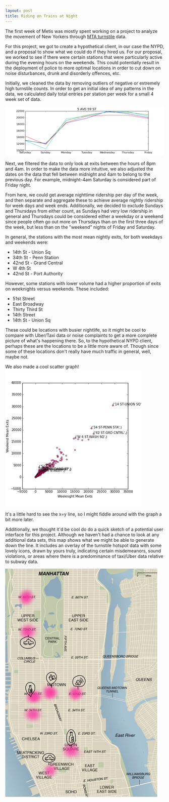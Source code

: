 ```yaml
---
layout: post
title: Riding on Trains at Night
---
```


The first week of Metis was mostly spent working on a project to analyze the movement of New Yorkers through [MTA turnstile](http://web.mta.info/developers/turnstile.html) data. 

For this project, we got to create a hypothetical client, in our case the NYPD, and a proposal to show what we could do if they hired us. For our proposal, we worked to see if there were certain stations that were particularly active during the evening hours on the weekends. This could potentially result in the deployment of police to more optimal locations in order to cut down on noise disturbances, drunk and disorderly offences, etc.

Initially, we cleaned the data by removing outliers of negative or extremely high turnstile counts. In order to get an initial idea of any patterns in the data, we calculated daily total entries per station per week for a small 4 week set of data. 

![5th st graph](../images/5-ave-59-st.png "4 week 5th ave-59th st")

Next, we filtered the data to only look at exits between the hours of 8pm and 4am. In order to make the data more intuitive, we also adjusted the dates on the data that fell between midnight and 4am to belong to the previous day. For example, midnight-4am Saturday is considered part of Friday night. 

From here, we could get average nighttime ridership per day of the week, and then separate and aggregate these to achieve average nightly ridership for week days and week ends. Additionally, we decided to exclude Sundays and Thursdays from either count, as Sundays had very low ridership in general and Thursdays could be considered either a weekday or a weekend since people often go out more on Thursdays than on the first three days of the week, but less than on the "weekend" nights of Friday and Saturday.

In general, the stations with the most mean nightly exits, for both weekdays and weekends were:  
* 14th St - Union Sq  
* 34th St - Penn Station  
* 42nd St - Grand Central 
* W 4th St  
* 42nd St - Port Authority 
 
However, some stations with lower volume had a higher proportion of exits on weeknights versus weekends. These included:  
* 51st Street  
* East Broadway  
* Thirty Third St  
* 14th Street  
* 14th St - Union Sq  

These could be locations with busier nightlife, so it might be cool to compare with Uber/Taxi data or noise complaints to get a more complete picture of what's happening there. So, to the hypothetical NYPD client, perhaps these are the locations to be a little more aware of. Though since some of these locations don't really have much traffic in general, well, maybe not.

We also made a cool scatter graph!  
![scatter](../images/mtascatter-839.png "Weekend over weekday scatter")

It's a little hard to see the x=y line, so I might fiddle around with the graph a bit more later.

Additionally, we thought it'd be cool do do a quick sketch of a potential user interface for this project. Although we haven't had a chance to look at any additional data sets, this map shows what we might be able to generate down the line. It includes an overlay of the turnstile hotspot data with some lovely icons, drawn by yours truly, indicating certain misdemeanors, sound violations, or areas where there is a predominance of taxi/Uber data relative to subway data.

![drawn map](../images/Sketches-820.jpg "Rough sketch of possible map overlays")

